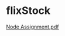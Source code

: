# flixStock
[Node Assignment.pdf](https://github.com/deepanshu36/flixStock/files/9647319/Node.Assignment.pdf)
